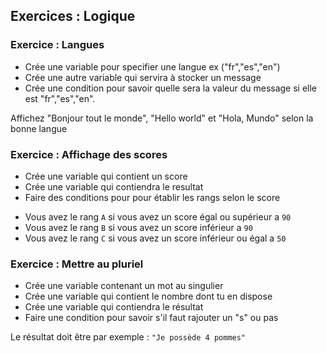 ## Exercices : Logique

### Exercice : Langues

* Crée une variable pour specifier une langue ex ("fr","es","en")
* Crée une autre variable qui servira à stocker un message
* Crée une condition pour savoir quelle sera la valeur du message si elle est "fr","es","en".

Affichez "Bonjour tout le monde", "Hello world" et "Hola, Mundo" selon la bonne langue

### Exercice : Affichage des scores

* Crée une variable qui contient un score 
* Crée une variable qui contiendra le resultat
* Faire des conditions pour pour établir les rangs selon le score

- Vous avez le rang `A` si vous avez un score égal ou supérieur a `90`
- Vous avez le rang `B` si vous avez un score inférieur a `90`
- Vous avez le rang `C` si vous avez un score inférieur ou égal a `50`

### Exercice : Mettre au pluriel

* Crée une variable contenant un mot au singulier
* Crée une variable qui contient le nombre dont tu en dispose
* Crée une variable qui contiendra le résultat
* Faire une condition pour savoir s'il faut rajouter un "s" ou pas

Le résultat doit être par exemple : 
`"Je possède 4 pommes"`

